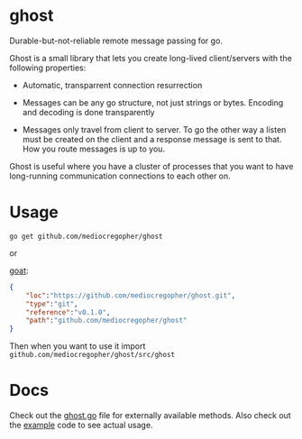 # ghost

Durable-but-not-reliable remote message passing for go.

Ghost is a small library that lets you create long-lived client/servers with the
following properties:

* Automatic, transparrent connection resurrection

* Messages can be any go structure, not just strings or bytes. Encoding and
  decoding is done transparently

* Messages only travel from client to server. To go the other way a listen
  must be created on the client and a response message is sent to that. How you
  route messages is up to you.

Ghost is useful where you have a cluster of processes that you want to have
long-running communication connections to each other on.

# Usage

`go get github.com/mediocregopher/ghost`

or

[goat](http://github.com/mediocregopher/goat):
```json
{
    "loc":"https://github.com/mediocregopher/ghost.git",
    "type":"git",
    "reference":"v0.1.0",
    "path":"github.com/mediocregopher/ghost"
}
```

Then when you want to use it import `github.com/mediocregopher/ghost/src/ghost`

# Docs

Check out the [ghost.go](/src/ghost/ghost.go) file for externally
available methods. Also check out the [example](/example) code to see actual
usage.
